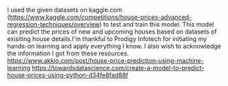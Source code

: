 I used the given datasets on kaggle.com (https://www.kaggle.com/competitions/house-prices-advanced-regression-techniques/overview) to test and train this model.
This model can predict the prices of new and upcoming houses based on datasets of exisiting house details.I'm thankful to Prodigy Infotech for initiating my hands-on learning and apply everything I know.
I also wish to acknowledge the information I got from these resources.
https://www.akkio.com/post/house-price-prediction-using-machine-learning
https://towardsdatascience.com/create-a-model-to-predict-house-prices-using-python-d34fe8fad88f
